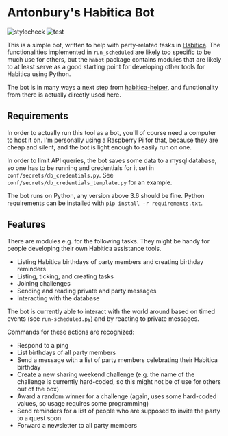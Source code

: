 # Antonbury's Habitica Bot

![stylecheck](https://github.com/aajarven/habot/workflows/stylecheck/badge.svg)
![test](https://github.com/aajarven/habot/workflows/test/badge.svg)

This is a simple bot, written to help with party-related tasks in [Habitica](https://habitica.com/). The functionalities implemented in `run_scheduled` are likely too specific to be much use for others, but the `habot` package contains modules that are likely to at least serve as a good starting point for developing other tools for Habitica using Python.

The bot is in many ways a next step from [habitica-helper](https://github.com/aajarven/habitica-helper), and functionality from there is actually directly used here.

## Requirements
In order to actually run this tool as a bot, you'll of course need a computer to host it on. I'm personally using a Raspberry Pi for that, because they are cheap and silent, and the bot is light enough to easily run on one.

In order to limit API queries, the bot saves some data to a mysql database, so one has to be running and credentials for it set in `conf/secrets/db_credentials.py`. See `conf/secrets/db_credentials_template.py` for an example.

The bot runs on Python, any version above 3.6 should be fine. Python requirements can be installed with `pip install -r requirements.txt`.


## Features

There are modules e.g. for the following tasks. They might be handy for people developing their own Habitica assistance tools.
 - Listing Habitica birthdays of party members and creating birthday reminders
 - Listing, ticking, and creating tasks
 - Joining challenges
 - Sending and reading private and party messages
 - Interacting with the database

The bot is currently able to interact with the world around based on timed events (see `run-scheduled.py`) and by reacting to private messages.

Commands for these actions are recognized:
 - Respond to a ping
 - List birthdays of all party members
 - Send a message with a list of party members celebrating their Habitica birthday
 - Create a new sharing weekend challenge (e.g. the name of the challenge is currently hard-coded, so this might not be of use for others out of the box)
 - Award a random winner for a challenge (again, uses some hard-coded values, so usage requires some programming)
 - Send reminders for a list of people who are supposed to invite the party to a quest soon
 - Forward a newsletter to all party members
